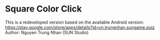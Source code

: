 # Square Color Click
This is a redeveloped version based on the available Android version: https://play.google.com/store/apps/details?id=vn.trungnhan.sungame.quiz 
Author: Nguyen Trung Nhan (SUN Studio)